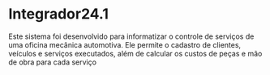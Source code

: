 # Integrador24.1

Este sistema foi desenvolvido para informatizar o controle de serviços de uma oficina mecânica automotiva. Ele permite o cadastro de clientes, veículos e serviços executados, além de calcular os custos de peças e mão de obra para cada serviço